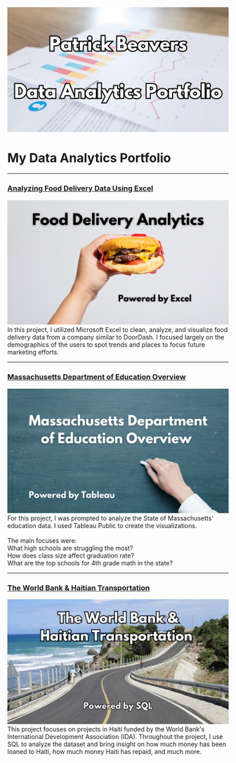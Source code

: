 <img src="images/Beavers Portfolio Image.png"/>

# My Data Analytics Portfolio

---
### [Analyzing Food Delivery Data Using Excel](https://www.linkedin.com/pulse/analyzing-food-delivery-data-using-excel-patrick-beavers-tci2f/)
[<img src="images/iFood Excel Project Image.png"/>](https://www.linkedin.com/pulse/analyzing-food-delivery-data-using-excel-patrick-beavers-tci2f/)
In this project, I utilized Microsoft Excel to clean, analyze, and visualize food delivery data from a company similar to DoorDash. I focused largely on the demographics of the users to spot trends and places to focus future marketing efforts. 


---
### [Massachusetts Department of Education Overview](https://www.linkedin.com/pulse/massachusetts-doe-analysis-patrick-beavers-oorpc/)
[<img src="images/MASS DOE Project Cover Photo.png"/>](https://www.linkedin.com/pulse/massachusetts-doe-analysis-patrick-beavers-oorpc/)
For this project, I was prompted to analyze the State of Massachusetts' education data. I used Tableau Public to create the visualizations. <br><br>
The main focuses were:<br>
What high schools are struggling the most?<br>
How does class size affect graduation rate?<br>
What are the top schools for 4th grade math in the state? 

---
### [The World Bank & Haitian Transportation](https://www.linkedin.com/pulse/world-bank-haitian-transportation-patrick-beavers-fnqnc/)
[<img src="images/World Bank Haiti Project CORRECTED.png"/>](https://www.linkedin.com/pulse/world-bank-haitian-transportation-patrick-beavers-fnqnc/)
This project focuses on projects in Haiti funded by the World Bank's International Development Association (IDA). Throughout the project, I use SQL to analyze the dataset and bring insight on how much money has been loaned to Haiti, how much money Haiti has repaid, and much more. 





